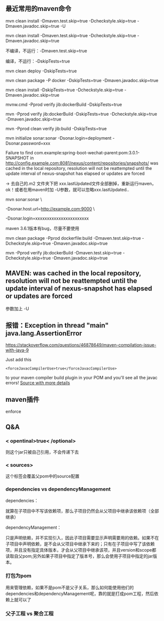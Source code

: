 ## 最近常用的maven命令

mvn clean install -Dmaven.test.skip=true -Dcheckstyle.skip=true -Dmaven.javadoc.skip=true -U

mvn clean install -Dmaven.test.skip=true -Dcheckstyle.skip=true -Dmaven.javadoc.skip=true



不编译，不运行：-Dmaven.test.skip=true

编译，不运行：-DskipTests=true



mvn clean deploy -DskipTests=true

mvn clean package -P docker -DskipTests=true  -Dmaven.javadoc.skip=true

mvn clean install -DskipTests=true  -Dcheckstyle.skip=true -Dmaven.javadoc.skip=true



mvnw.cmd -Pprod verify jib:dockerBuild -DskipTests=true

mvn -Pprod verify jib:dockerBuild -DskipTests=true -Dcheckstyle.skip=true -Dmaven.javadoc.skip=true



mvn -Pprod clean verify jib:build -DskipTests=true



mvn initialize sonar:sonar -Dsonar.login=deployment -Dsonar.password=xxx



Failure to find com.example:spring-boot-wechat-parent:pom:3.0.1-SNAPSHOT in http://config.example.com:8081/nexus/content/repositories/snapshots/ was cached in the local repository, resolution will not be reattempted until the update interval of nexus-snapshot has elapsed or updates are forced

 

-> 去自己的.m2 文件夹下把 xxx.lastUpdated文件全部删掉，重新运行maven，ok！或者在用maven时加 -U参数，就可以忽略xxx.lastUpdated..

 

mvn sonar:sonar \

 -Dsonar.host.url=http://example.com:9000 \

 -Dsonar.login=xxxxxxxxxxxxxxxxxxxxxxx



maven 3.6.1版本有bug，尽量不要使用





mvn clean package -Pprod dockerfile:build -Dmaven.test.skip=true -Dcheckstyle.skip=true -Dmaven.javadoc.skip=true




mvn -Pprod verify jib:dockerBuild -Dmaven.test.skip=true -Dcheckstyle.skip=true -Dmaven.javadoc.skip=true



## MAVEN: was cached in the local repository, resolution will not be reattempted until the update interval of nexus-snapshot has elapsed or updates are forced

参数加上 -U



## 报错：Exception in thread "main" java.lang.AssertionError

https://stackoverflow.com/questions/46878649/maven-compilation-issue-with-java-9

Just add this

```
<forceJavacCompilerUse>true</forceJavacCompilerUse>
```

to your maven compiler build plugin in your POM and you'll see all the javac errors! [Source with more details](https://issues.apache.org/jira/browse/MCOMPILER-346)





## maven插件

enforce



## Q&A

### < opentinal>true< /optional>

则这个jar只被自己引用，不会传递下去



### < sources>

这个标签会覆盖父pom中的source配置



### dependencies vs dependencyManagement

dependencies：

就算在子项目中不写该依赖项，那么子项目仍然会从父项目中继承该依赖项（全部继承）

dependencyManagement：

只是声明依赖，并不实现引入，因此子项目需要显示声明需要用的依赖。如果不在子项目中声明依赖，是不会从父项目中继承下来的；只有在子项目中写了该依赖项，并且没有指定具体版本，才会从父项目中继承该项，并且version和scope都读取自父pom;另外如果子项目中指定了版本号，那么会使用子项目中指定的jar版本。


### 打包为pom

用来管理依赖，如果不是pom不是父子关系，那么如何能使用他们的dependencies和dependencyManagement呢，靠的就是打成pom工程，然后依赖上就可以了



### 父子工程 vs 聚合工程
